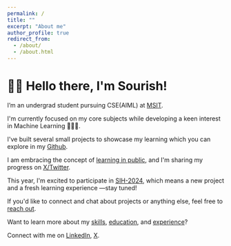 ```yaml
---
permalink: /
title: ""
excerpt: "About me"
author_profile: true
redirect_from: 
  - /about/
  - /about.html
---
```

<h1 align=center;>👋🏼 Hello there, I'm Sourish!</h1>

I’m an undergrad student pursuing CSE(AIML) at [MSIT](https://www.linkedin.com/school/meghnadsahainstituteoftechnology/).

I'm currently focused on my core subjects while developing a keen interest in Machine Learning 🧑🏼‍💻.

I've built several small projects to showcase my learning which you can explore in my [Github](https://github.com/sourize?tab=repositories).

I am embracing the concept of [learning in public](https://www.swyx.io/learn-in-public), and I'm sharing my progress on [X/Twitter](https://X.com/sourize_).

This year, I'm excited to participate in [SIH-2024](/sih2024/), which means a new project and a fresh learning experience —stay tuned!

If you'd like to connect and chat about projects or anything else, feel free to [reach out](https://x.com/sourize).

Want to learn more about my [skills](/skills.md/), [education](/education.md/), and [experience](/experience.md/)?


Connect with me on [LinkedIn](https://linkedin.com/in/sourish-chatterjee), [X](https://x.com/sourize_).



